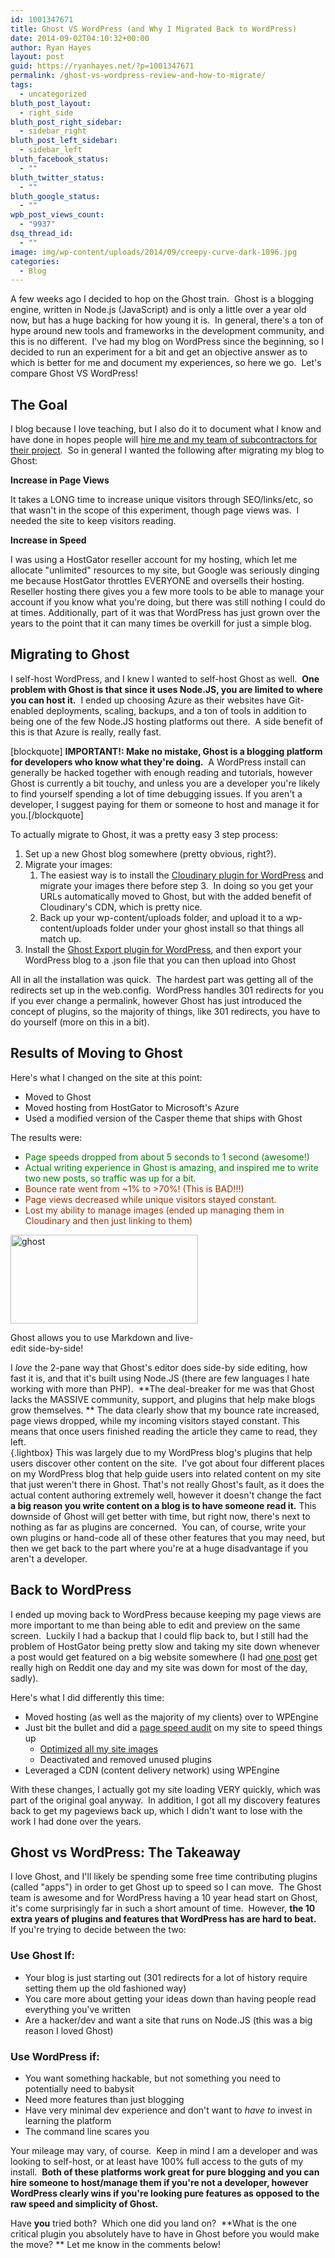 ```yaml
---
id: 1001347671
title: Ghost VS WordPress (and Why I Migrated Back to WordPress)
date: 2014-09-02T04:10:32+00:00
author: Ryan Hayes
layout: post
guid: https://ryanhayes.net/?p=1001347671
permalink: /ghost-vs-wordpress-review-and-how-to-migrate/
tags:
  - uncategorized
bluth_post_layout:
  - right_side
bluth_post_right_sidebar:
  - sidebar_right
bluth_post_left_sidebar:
  - sidebar_left
bluth_facebook_status:
  - ""
bluth_twitter_status:
  - ""
bluth_google_status:
  - ""
wpb_post_views_count:
  - "9937"
dsq_thread_id:
  - ""
image: img/wp-content/uploads/2014/09/creepy-curve-dark-1096.jpg
categories:
  - Blog
---
```

A few weeks ago I decided to hop on the Ghost train.  Ghost is a blogging engine, written in Node.js (JavaScript) and is only a little over a year old now, but has a huge backing for how young it is.  In general, there's a ton of hype around new tools and frameworks in the development community, and this is no different.  I've had my blog on WordPress since the beginning, so I decided to run an experiment for a bit and get an objective answer as to which is better for me and document my experiences, so here we go.  Let's compare Ghost VS WordPress!<!--more-->

## The Goal

I blog because I love teaching, but I also do it to document what I know and have done in hopes people will [hire me and my team of subcontractors for their project](https://sonatacove.com).  So in general I wanted the following after migrating my blog to Ghost:

**Increase in Page Views**

It takes a LONG time to increase unique visitors through SEO/links/etc, so that wasn't in the scope of this experiment, though page views was.  I needed the site to keep visitors reading.

**Increase in Speed**

I was using a HostGator reseller account for my hosting, which let me allocate "unlimited" resources to my site, but Google was seriously dinging me because HostGator throttles EVERYONE and oversells their hosting.  Reseller hosting there gives you a few more tools to be able to manage your account if you know what you're doing, but there was still nothing I could do at times. Additionally, part of it was that WordPress has just grown over the years to the point that it can many times be overkill for just a simple blog.

## Migrating to Ghost

I self-host WordPress, and I knew I wanted to self-host Ghost as well.  **One problem with Ghost is that since it uses Node.JS, you are limited to where you can host it.**  I ended up choosing Azure as their websites have Git-enabled deployments, scaling, backups, and a ton of tools in addition to being one of the few Node.JS hosting platforms out there.  A side benefit of this is that Azure is really, really fast.

[blockquote] **IMPORTANT!: Make no mistake, Ghost is a blogging platform for developers who know what they're doing.**  A WordPress install can generally be hacked together with enough reading and tutorials, however Ghost is currently a bit touchy, and unless you are a developer you're likely to find yourself spending a lot of time debugging issues. If you aren't a developer, I suggest paying for them or someone to host and manage it for you.[/blockquote]

To actually migrate to Ghost, it was a pretty easy 3 step process:

  1. Set up a new Ghost blog somewhere (pretty obvious, right?).
  2. Migrate your images: 
      1. The easiest way is to install the [Cloudinary plugin for WordPress](https://wordpress.org/plugins/cloudinary-image-management-and-manipulation-in-the-cloud-cdn/) and migrate your images there before step 3.  In doing so you get your URLs automatically moved to Ghost, but with the added benefit of Cloudinary's CDN, which is pretty nice.
      2. Back up your wp-content/uploads folder, and upload it to a wp-content/uploads folder under your ghost install so that things all match up.
  3. Install the [Ghost Export plugin for WordPress](https://www.wordpress.org/plugins/ghost/), and then export your WordPress blog to a .json file that you can then upload into Ghost

All in all the installation was quick.  The hardest part was getting all of the redirects set up in the web.config.  WordPress handles 301 redirects for you if you ever change a permalink, however Ghost has just introduced the concept of plugins, so the majority of things, like 301 redirects, you have to do yourself (more on this in a bit).

## Results of Moving to Ghost

Here's what I changed on the site at this point:

  * Moved to Ghost
  * Moved hosting from HostGator to Microsoft's Azure
  * Used a modified version of the Casper theme that ships with Ghost

The results were:

  * <span style="color: #008000;">Page speeds dropped from about 5 seconds to 1 second (awesome!)</span>
  * <span style="color: #008000;">Actual writing experience in Ghost is amazing, and inspired me to write two new posts, so traffic was up for a bit.</span>
  * <span style="color: #993300;">Bounce rate went from ~1% to >70%! (This is BAD!!!)</span>
  * <span style="color: #993300;">Page views decreased while unique visitors stayed constant.</span>
  * <span style="color: #993300;">Lost my ability to manage images (ended up managing them in Cloudinary and then just linking to them)</span>

<div id="attachment_1001347673" style="width: 310px" class="wp-caption alignright">
  <a class="lightbox" href="https://ryanhayes.netimg/wp-content/uploads/2014/09/ghost.png"><img class="wp-image-1001347673 size-medium" src="https://ryanhayes.netimg/wp-content/uploads/2014/09/ghost-300x142.png" alt="ghost" width="300" height="142" srcset="https://ryanhayes.netimg/wp-content/uploads/2014/09/ghost-300x142.png 300w, https://ryanhayes.netimg/wp-content/uploads/2014/09/ghost-1024x485.png 1024w" sizes="(max-width: 300px) 100vw, 300px" /></a>
  
  <p class="wp-caption-text">
    Ghost allows you to use Markdown and live-edit side-by-side!
  </p>
</div>

I _love_ the 2-pane way that Ghost's editor does side-by side editing, how fast it is, and that it's built using Node.JS (there are few languages I hate working with more than PHP).  **The deal-breaker for me was that Ghost lacks the MASSIVE community, support, and plugins that help make blogs grow themselves. ** The data clearly show that my bounce rate increased, page views dropped, while my incoming visitors stayed constant. This means that once users finished reading the article they came to read, they left. [  
](https://ryanhayes.netimg/wp-content/uploads/2014/09/ghost.png){.lightbox} This was largely due to my WordPress blog's plugins that help users discover other content on the site.  I've got about four different places on my WordPress blog that help guide users into related content on my site that just weren't there in Ghost. That's not really Ghost's fault, as it does the actual content authoring extremely well, however it doesn't change the fact **a big reason you write content on a blog is to have someone read it.** This downside of Ghost will get better with time, but right now, there's next to nothing as far as plugins are concerned.  You can, of course, write your own plugins or hand-code all of these other features that you may need, but then we get back to the part where you're at a huge disadvantage if you aren't a developer.

## Back to WordPress

I ended up moving back to WordPress because keeping my page views are more important to me than being able to edit and preview on the same screen.  Luckily I had a backup that I could flip back to, but I still had the problem of HostGator being pretty slow and taking my site down whenever a post would get featured on a big website somewhere (I had [one post](https://ryanhayes.net/how-the-xbox-one-lost-me-and-then-won-me-back-with-the-cloud/ "How the Xbox One lost me, and then won me back with 24-Hour DRM and the cloud.") get really high on Reddit one day and my site was down for most of the day, sadly).

Here's what I did differently this time:

  * Moved hosting (as well as the majority of my clients) over to WPEngine
  * Just bit the bullet and did a [page speed audit](https://www.webpagetest.org/ "Web page speed audit") on my site to speed things up 
      * [Optimized all my site images](https://pnggauntlet.com/)
      * Deactivated and removed unused plugins
  * Leveraged a CDN (content delivery network) using WPEngine

With these changes, I actually got my site loading VERY quickly, which was part of the original goal anyway.  In addition, I got all my discovery features back to get my pageviews back up, which I didn't want to lose with the work I had done over the years.

## Ghost vs WordPress: The Takeaway

I love Ghost, and I'll likely be spending some free time contributing plugins (called "apps") in order to get Ghost up to speed so I can move.  The Ghost team is awesome and for WordPress having a 10 year head start on Ghost, it's come surprisingly far in such a short amount of time.  However, **the 10 extra years of plugins and features that WordPress has are hard to beat.**  If you're trying to decide between the two:

### Use Ghost If:

  * Your blog is just starting out (301 redirects for a lot of history require setting them up the old fashioned way)
  * You care more about getting your ideas down than having people read everything you've written
  * Are a hacker/dev and want a site that runs on Node.JS (this was a big reason I loved Ghost)

### Use WordPress if:

  * You want something hackable, but not something you need to potentially need to babysit
  * Need more features than just blogging
  * Have very minimal dev experience and don't want to _have to_ invest in learning the platform
  * The command line scares you

Your mileage may vary, of course.  Keep in mind I am a developer and was looking to self-host, or at least have 100% full access to the guts of my install.  **Both of these platforms work great for pure blogging and you can hire someone to host/manage them if you're not a developer, however WordPress clearly wins if you're looking pure features as opposed to the raw speed and simplicity of Ghost.**

Have **you** tried both?  Which one did you land on?  **What is the one critical plugin you absolutely have to have in Ghost before you would make the move? ** Let me know in the comments below!

&nbsp;